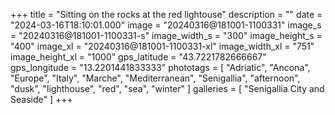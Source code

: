 +++
title = "Sitting on the rocks at the red lightouse"
description = ""
date = "2024-03-16T18:10:01.000"
image = "20240316@181001-1100331"
image_s = "20240316@181001-1100331-s"
image_width_s = "300"
image_height_s = "400"
image_xl = "20240316@181001-1100331-xl"
image_width_xl = "751"
image_height_xl = "1000"
gps_latitude = "43.7221782666667"
gps_longitude = "13.2201441833333"
phototags = [ "Adriatic", "Ancona", "Europe", "Italy", "Marche", "Mediterranean", "Senigallia", "afternoon", "dusk", "lighthouse", "red", "sea", "winter" ]
galleries = [ "Senigallia City and Seaside" ]
+++
